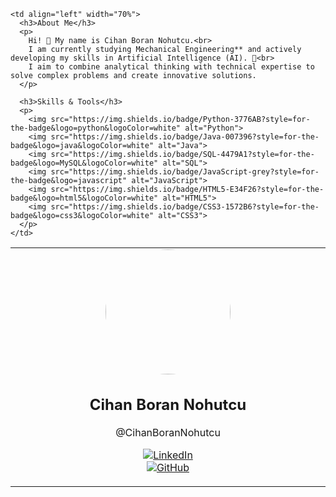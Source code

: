 <table style="border-color:white; width:100%;">

  <tr>
    <td align="center" width="30%">
      <img class="images" src="https://github.com/user-attachments/assets/d86517ec-2be8-449d-b6d2-18293b501c45" width="200" height="200" style="max-width: 100%; border-radius:50%;"><br>
      <h2>Cihan Boran Nohutcu</h2>
      <p>@CihanBoranNohutcu</p>
      <p>
        <a href="https://linkedin.com/in/cborann" target="_blank">
          <img src="https://img.shields.io/badge/LinkedIn-0A66C2?style=for-the-badge&logo=linkedin&logoColor=white" alt="LinkedIn">
        </a><br>
        <a href="https://github.com/CihanBoranNohutcu" target="_blank">
          <img src="https://img.shields.io/badge/GitHub-181717?style=for-the-badge&logo=github&logoColor=white" alt="GitHub">
        </a>
      </p>
    </td>

    <td align="left" width="70%">
      <h3>About Me</h3>
      <p>
        Hi! 👋 My name is Cihan Boran Nohutcu.<br>  
        I am currently studying Mechanical Engineering** and actively developing my skills in Artificial Intelligence (AI). 🤖<br>
        I aim to combine analytical thinking with technical expertise to solve complex problems and create innovative solutions.
      </p>

      <h3>Skills & Tools</h3>
      <p>
        <img src="https://img.shields.io/badge/Python-3776AB?style=for-the-badge&logo=python&logoColor=white" alt="Python">
        <img src="https://img.shields.io/badge/Java-007396?style=for-the-badge&logo=java&logoColor=white" alt="Java">
        <img src="https://img.shields.io/badge/SQL-4479A1?style=for-the-badge&logo=MySQL&logoColor=white" alt="SQL">
        <img src="https://img.shields.io/badge/JavaScript-grey?style=for-the-badge&logo=javascript" alt="JavaScript">
        <img src="https://img.shields.io/badge/HTML5-E34F26?style=for-the-badge&logo=html5&logoColor=white" alt="HTML5">
        <img src="https://img.shields.io/badge/CSS3-1572B6?style=for-the-badge&logo=css3&logoColor=white" alt="CSS3">
      </p>
    </td>
  </tr>
</table>
